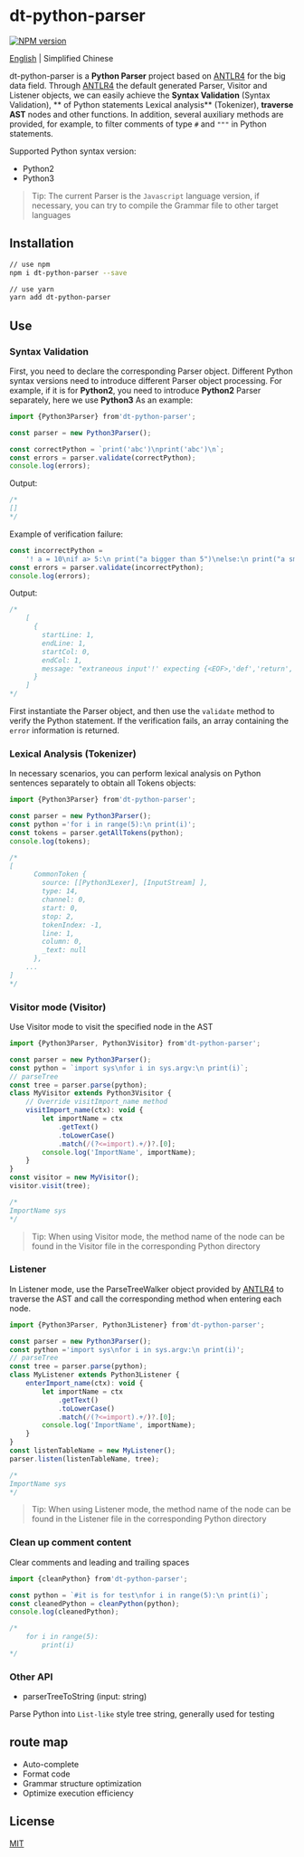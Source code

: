 # dt-python-parser

[![NPM version][npm-image]][npm-url]

[npm-image]: https://img.shields.io/npm/v/dt-python-parser.svg?style=flat-square
[npm-url]: https://www.npmjs.com/package/dt-python-parser

[English](./README.md) | Simplified Chinese

dt-python-parser is a **Python Parser** project based on [ANTLR4](https://github.com/antlr/antlr4) for the big data field. Through [ANTLR4](https://github.com/antlr/antlr4) the default generated Parser, Visitor and Listener objects, we can easily achieve the **Syntax Validation** (Syntax Validation), ** of Python statements Lexical analysis** (Tokenizer), **traverse AST** nodes and other functions. In addition, several auxiliary methods are provided, for example, to filter comments of type `#` and `"""` in Python statements.

Supported Python syntax version:

- Python2
- Python3

> Tip: The current Parser is the `Javascript` language version, if necessary, you can try to compile the Grammar file to other target languages

## Installation

```bash
// use npm
npm i dt-python-parser --save

// use yarn
yarn add dt-python-parser
```

## Use

### Syntax Validation

First, you need to declare the corresponding Parser object. Different Python syntax versions need to introduce different Parser object processing. For example, if it is for **Python2**, you need to introduce **Python2** Parser separately, here we use **Python3** As an example:

```javascript
import {Python3Parser} from'dt-python-parser';

const parser = new Python3Parser();

const correctPython = `print('abc')\nprint('abc')\n`;
const errors = parser.validate(correctPython);
console.log(errors);
```

Output:

```javascript
/*
[]
*/
```

Example of verification failure:

```javascript
const incorrectPython =
    '! a = 10\nif a> 5:\n print("a bigger than 5")\nelse:\n print("a smaller than 5")';
const errors = parser.validate(incorrectPython);
console.log(errors);
```

Output:

```javascript
/*
    [
      {
        startLine: 1,
        endLine: 1,
        startCol: 0,
        endCol: 1,
        message: "extraneous input'!' expecting {<EOF>,'def','return','raise','from','import','import','global','nonlocal','assert', 'if','while','for','try','with','lambda','not','None','True','False','class','yield','yield ','del','pass','continue','break','break', NEWLINE, NAME, STRING_LITERAL, BYTES_LITERAL, DECIMAL_INTEGER, OCT_INTEGER, HEX_INTEGER, BIN_INTEGER, FLOAT_NUMBER, IMAG_NUMBER, DECIMAL_INTEGER, HCTEXGER, HCTEXGER, FLOAT_NUMBER, IMAG_NUMBER,'...','*','(','[','+','-','~','{','@'}"
      }
    ]
*/
```

First instantiate the Parser object, and then use the `validate` method to verify the Python statement. If the verification fails, an array containing the `error` information is returned.

### Lexical Analysis (Tokenizer)

In necessary scenarios, you can perform lexical analysis on Python sentences separately to obtain all Tokens objects:

```javascript
import {Python3Parser} from'dt-python-parser';

const parser = new Python3Parser();
const python ='for i in range(5):\n print(i)';
const tokens = parser.getAllTokens(python);
console.log(tokens);

/*
[
      CommonToken {
        source: [[Python3Lexer], [InputStream] ],
        type: 14,
        channel: 0,
        start: 0,
        stop: 2,
        tokenIndex: -1,
        line: 1,
        column: 0,
        _text: null
      },
    ...
]
*/
```

### Visitor mode (Visitor)

Use Visitor mode to visit the specified node in the AST

```javascript
import {Python3Parser, Python3Visitor} from'dt-python-parser';

const parser = new Python3Parser();
const python = `import sys\nfor i in sys.argv:\n print(i)`;
// parseTree
const tree = parser.parse(python);
class MyVisitor extends Python3Visitor {
    // Override visitImport_name method
    visitImport_name(ctx): void {
        let importName = ctx
            .getText()
            .toLowerCase()
            .match(/(?<=import).+/)?.[0];
        console.log('ImportName', importName);
    }
}
const visitor = new MyVisitor();
visitor.visit(tree);

/*
ImportName sys
*/
```

> Tip: When using Visitor mode, the method name of the node can be found in the Visitor file in the corresponding Python directory

### Listener

In Listener mode, use the ParseTreeWalker object provided by [ANTLR4](https://github.com/antlr/antlr4) to traverse the AST and call the corresponding method when entering each node.

```javascript
import {Python3Parser, Python3Listener} from'dt-python-parser';

const parser = new Python3Parser();
const python ='import sys\nfor i in sys.argv:\n print(i)';
// parseTree
const tree = parser.parse(python);
class MyListener extends Python3Listener {
    enterImport_name(ctx): void {
        let importName = ctx
            .getText()
            .toLowerCase()
            .match(/(?<=import).+/)?.[0];
        console.log('ImportName', importName);
    }
}
const listenTableName = new MyListener();
parser.listen(listenTableName, tree);

/*
ImportName sys
*/
```

> Tip: When using Listener mode, the method name of the node can be found in the Listener file in the corresponding Python directory

### Clean up comment content

Clear comments and leading and trailing spaces

```javascript
import {cleanPython} from'dt-python-parser';

const python = `#it is for test\nfor i in range(5):\n print(i)`;
const cleanedPython = cleanPython(python);
console.log(cleanedPython);

/*
    for i in range(5):
        print(i)
*/
```

### Other API

- parserTreeToString (input: string)

Parse Python into `List-like` style tree string, generally used for testing

## route map

- Auto-complete
- Format code
- Grammar structure optimization
- Optimize execution efficiency

## License

[MIT](./LICENSE)